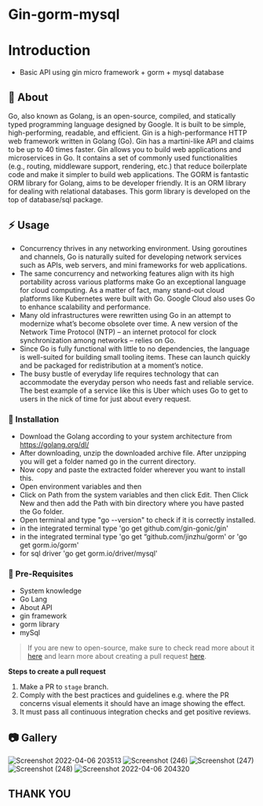 # Gin-gorm-mysql


# Introduction
- Basic API using gin micro framework + gorm + mysql database


##  :beginner: About
Go, also known as Golang, is an open-source, compiled, and statically typed programming language designed by Google. 
It is built to be simple, high-performing, readable, and efficient.
Gin is a high-performance HTTP web framework written in Golang (Go). Gin has a martini-like API and claims to be up to 40 times faster.
Gin allows you to build web applications and microservices in Go. It contains a set of commonly used functionalities (e.g., routing, middleware support, rendering, etc.) that reduce boilerplate code and make it simpler to build web applications.
The GORM is fantastic ORM library for Golang, aims to be developer friendly. It is an ORM library for dealing with relational databases. This gorm library is developed on the top of database/sql package.


## :zap: Usage
- Concurrency thrives in any networking environment. Using goroutines and channels, Go is naturally suited for developing network services such as APIs, web servers, and mini frameworks for web applications. 
- The same concurrency and networking features align with its high portability across various platforms make Go an exceptional language for cloud computing. As a matter of fact, many stand-out cloud platforms like Kubernetes were built with Go. Google Cloud also uses Go to enhance scalability and performance. 
- Many old infrastructures were rewritten using Go in an attempt to modernize what’s become obsolete over time. A new version of the Network Time Protocol (NTP) – an internet protocol for clock synchronization among networks – relies on Go. 
- Since Go is fully functional with little to no dependencies, the language is well-suited for building small tooling items. These can launch quickly and be packaged for redistribution at a moment’s notice. 
- The busy bustle of everyday life requires technology that can accommodate the everyday person who needs fast and reliable service. The best example of a service like this is Uber which uses Go to get to users in the nick of time for just about every request. 

###  :electric_plug: Installation
- Download the Golang according to your system architecture from https://golang.org/dl/
- After downloading, unzip the downloaded archive file. After unzipping you will get a folder named go in the current directory.
- Now copy and paste the extracted folder wherever you want to install this.
- Open environment variables and then
- Click on Path from the system variables and then click Edit. Then Click New and then add the Path with bin directory where you have pasted the Go folder.
- Open terminal and type "go --version" to check if it is correctly installed.
- in the integrated terminal type 'go get github.com/gin-gonic/gin'
- in the integrated terminal type 'go get “github.com/jinzhu/gorm' or 'go get gorm.io/gorm'
- for sql driver 'go get gorm.io/driver/mysql'

### :notebook: Pre-Requisites
- System knowledge
- Go Lang
- About API
- gin framework
- gorm library
- mySql


 > If you are new to open-source, make sure to check read more about it [here](https://www.digitalocean.com/community/tutorial_series/an-introduction-to-open-source) and learn more about creating a pull request [here](https://www.digitalocean.com/community/tutorials/how-to-create-a-pull-request-on-github).



**Steps to create a pull request**

1. Make a PR to `stage` branch.
2. Comply with the best practices and guidelines e.g. where the PR concerns visual elements it should have an image showing the effect.
3. It must pass all continuous integration checks and get positive reviews.

##  :camera: Gallery
![Screenshot 2022-04-06 203513](https://user-images.githubusercontent.com/59395624/162008130-c8c96ad6-bd8e-4d54-ae3a-c11dc418b886.png)
![Screenshot (246)](https://user-images.githubusercontent.com/59395624/162008344-cb721104-9e5f-4300-9da7-513924841aff.png)
![Screenshot (247)](https://user-images.githubusercontent.com/59395624/162008394-ff56efed-a682-4608-9166-e27d4b8fe399.png)
![Screenshot (248)](https://user-images.githubusercontent.com/59395624/162008517-2125a489-e1b9-44a0-8ad5-9c35cd5f1d8c.png)
![Screenshot 2022-04-06 204320](https://user-images.githubusercontent.com/59395624/162008577-5b9db690-4983-46dc-a740-d140acdc76f6.png)


## THANK YOU
